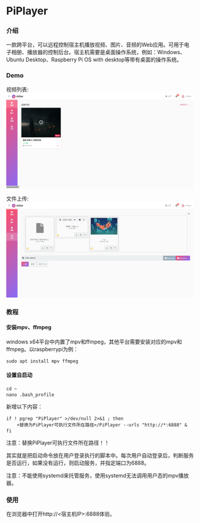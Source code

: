 # PiPlayer

### 介绍
一款跨平台，可以远程控制宿主机播放视频、图片、音频的Web应用。可用于电子相册、播放器的控制后台。宿主机需要是桌面操作系统，例如：Windows、Ubuntu Desktop、Raspberry Pi OS with desktop等带有桌面的操作系统。

### Demo
视频列表:  
![](https://raw.githubusercontent.com/withsalt/PiPlayer/main/docs/images/video.png)

文件上传:  
![](https://raw.githubusercontent.com/withsalt/PiPlayer/main/docs/images/upload.png)

### 教程
#### 安装mpv、ffmpeg
windows x64平台中内置了mpv和ffmpeg，其他平台需要安装对应的mpv和ffmpeg。以raspberrypi为例：  
```shell
sudo apt install mpv ffmpeg
```

#### 设置自启动
```shell
cd ~
nano .bash_profile
```

新增以下内容：
```shell
if ! pgrep "PiPlayer" >/dev/null 2>&1 ; then
    <替换为PiPlayer可执行文件所在路径>/PiPlayer --urls "http://*:6888" &
fi
```
注意：替换PiPlayer可执行文件所在路径！！  

其实就是把启动命令放在用户登录执行的脚本中。每次用户自动登录后，判断服务是否运行，如果没有运行，则启动服务，并指定端口为6888。

注意：不能使用systemd来托管服务，使用systemd无法调用用户态的mpv播放器。

### 使用
在浏览器中打开http://<宿主机IP>:6888体验。  
